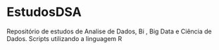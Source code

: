 # EstudosDSA
Repositório de estudos de Analise de Dados, Bi , Big Data e Ciência de Dados.
Scripts utilizando a linguagem R 
